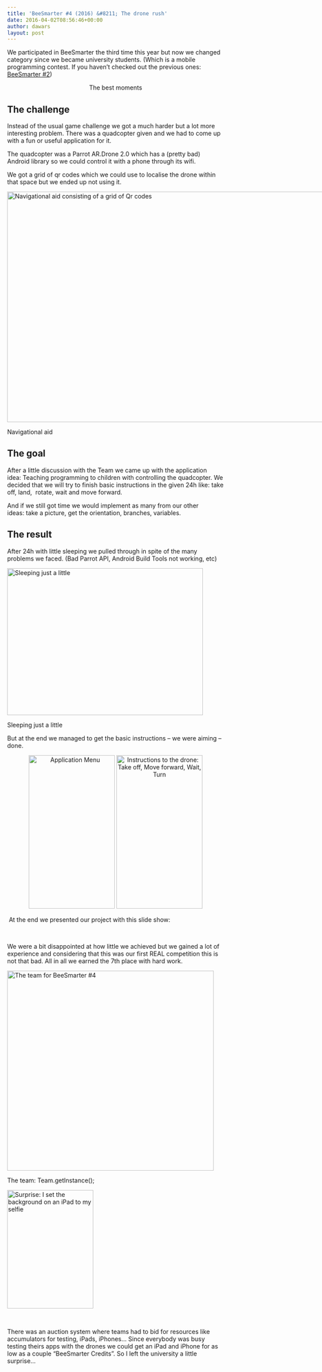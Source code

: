 ```yaml
---
title: 'BeeSmarter #4 (2016) &#8211; The drone rush'
date: 2016-04-02T08:56:46+00:00
author: dawars
layout: post
---
```

We participated in BeeSmarter the third time this year but now we changed category since we became university students. (Which is a mobile programming contest. If you haven&#8217;t checked out the previous ones: <a href="https://dawars.me/beesmarter-2/" target="_blank" rel="noopener">BeeSmarter #2</a>)

<div class="video-container">
</div>

<p style="text-align: center;">
  The best moments
</p>

<!--more-->

## The challenge

Instead of the usual game challenge we got a much harder but a lot more interesting problem. There was a quadcopter given and we had to come up with a fun or useful application for it.

The quadcopter was a Parrot AR.Drone 2.0 which has a (pretty bad) Android library so we could control it with a phone through its wifi.

We got a grid of qr codes which we could use to localise the drone within that space but we ended up not using it.

<div style="width: 1007px" class="wp-caption aligncenter">
  <a href="https://dawars.me/wp-content/uploads/2016/09/drone_navigation.png"><img class="" src="//dawars.me/wp-content/uploads/2016/09/drone_navigation.png" alt="Navigational aid consisting of a grid of Qr codes" width="997" height="535" /></a>
  
  <p class="wp-caption-text">
    Navigational aid
  </p>
</div>

## The goal

After a little discussion with the Team we came up with the application idea: Teaching programming to children with controlling the quadcopter. We decided that we will try to finish basic instructions in the given 24h like: take off, land,  rotate, wait and move forward.

And if we still got time we would implement as many from our other ideas: take a picture, get the orientation, branches, variables.

## The result

After 24h with little sleeping we pulled through in spite of the many problems we faced. (Bad Parrot API, Android Build Tools not working, etc)

<div style="width: 465px" class="wp-caption aligncenter">
  <a href="https://dawars.me/wp-content/uploads/2016/09/beesmarter_sleeping.jpg"><img class="" src="//dawars.me/wp-content/uploads/2016/09/beesmarter_sleeping_small.jpg" alt="Sleeping just a little" width="455" height="341" /></a>
  
  <p class="wp-caption-text">
    Sleeping just a little
  </p>
</div>

But at the end we managed to get the basic instructions &#8211; we were aiming &#8211; done.

<p style="text-align: center;">
  <img class="aligncenter" src="//dawars.me/wp-content/uploads/2016/09/drone_app_menu.png" alt="Application Menu" width="200" height="356" /> <img class="aligncenter" src="//dawars.me/wp-content/uploads/2016/09/drone_app_instructions.png" alt="Instructions to the drone: Take off, Move forward, Wait, Turn" width="200" height="356" />
</p>

 At the end we presented our project with this slide show:

<div class="video-container">
</div>

&nbsp;

We were a bit disappointed at how little we achieved but we gained a lot of experience and considering that this was our first REAL competition this is not that bad. All in all we earned the 7th place with hard work.

<div style="width: 490px" class="wp-caption aligncenter">
  <a href="https://dawars.me/wp-content/uploads/2016/09/beesmarter_team.jpg"><img class="" src="//dawars.me/wp-content/uploads/2016/09/beesmarter_team.jpg" alt="The team for BeeSmarter #4" width="480" height="464" /></a>
  
  <p class="wp-caption-text">
    The team: Team.getInstance();
  </p>
</div>

[<img class="alignright" src="//dawars.me/wp-content/uploads/2016/09/beesmarter_tablet_bg_small.jpg" alt="Surprise: I set the background on an iPad to my selfie" width="200" height="275" />](https://dawars.me/wp-content/uploads/2016/09/beesmarter_tablet_bg.jpg)

&nbsp;

There was an auction system where teams had to bid for resources like accumulators for testing, iPads, iPhones&#8230; Since everybody was busy testing theirs apps with the drones we could get an iPad and iPhone for as low as a couple &#8220;BeeSmarter Credits&#8221;. So I left the university a little surprise&#8230;

&nbsp;

&nbsp;